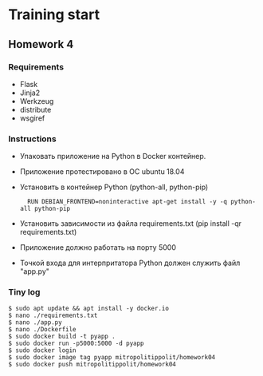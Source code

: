 
# Training start

## Homework 4

### Requirements

* Flask
* Jinja2
* Werkzeug
* distribute
* wsgiref

### Instructions

- Упаковать приложение на Python в Docker контейнер.
- Приложение протестировано в ОС ubuntu 18.04
- Установить в контейнер Python (python-all, python-pip)

        RUN DEBIAN_FRONTEND=noninteractive apt-get install -y -q python-all python-pip

- Установить зависимости из файла requirements.txt (pip install -qr requirements.txt)
- Приложение должно работать на порту 5000
- Точкой входа для интерпритатора Python должен служить файл "app.py"

### Tiny log

    $ sudo apt update && apt install -y docker.io
    $ nano ./requirements.txt
    $ nano ./app.py
    $ nano ./Dockerfile
    $ sudo docker build -t pyapp .
    $ sudo docker run -p5000:5000 -d pyapp
    $ sudo docker login
    $ sudo docker image tag pyapp mitropolitippolit/homework04
    $ sudo docker push mitropolitippolit/homework04

